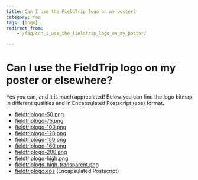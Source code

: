 ```yaml
---
title: Can I use the FieldTrip logo on my poster?
category: faq
tags: [logo]
redirect_from:
    - /faq/can_i_use_the_fieldtrip_logo_on_my_poster/

---
```


# Can I use the FieldTrip logo on my poster or elsewhere?

Yes you can, and it is much appreciated! Below you can find the logo bitmap in different qualities and in Encapsulated Postscript (eps) format.

- [fieldtriplogo-50.png](/assets/img/fieldtriplogo-50.png)
- [fieldtriplogo-75.png](/assets/img/fieldtriplogo-75.png)
- [fieldtriplogo-100.png](/assets/img/fieldtriplogo-100.png)
- [fieldtriplogo-128.png](/assets/img/fieldtriplogo-128.png)
- [fieldtriplogo-150.png](/assets/img/fieldtriplogo-150.png)
- [fieldtriplogo-160.png](/assets/img/fieldtriplogo-160.png)
- [fieldtriplogo-200.png](/assets/img/fieldtriplogo-200.png)
- [fieldtriplogo-high.png](/assets/img/fieldtriplogo-high.png)
- [fieldtriplogo-high-transparent.png](/assets/img/fieldtriplogo-high-transparent.png)
- [fieldtriplogo.eps](/assets/img/fieldtriplogo.eps) (Encapsulated Postscript)

